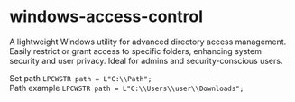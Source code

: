 # windows-access-control
A lightweight Windows utility for advanced directory access management. Easily restrict or grant access to specific folders, enhancing system security and user privacy. Ideal for admins and security-conscious users.

Set path `LPCWSTR path = L"C:\\Path";`  
Path example `LPCWSTR path = L"C:\\Users\\user\\Downloads";`
